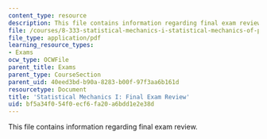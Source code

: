 ```yaml
---
content_type: resource
description: This file contains information regarding final exam review.
file: /courses/8-333-statistical-mechanics-i-statistical-mechanics-of-particles-fall-2013/bf5a34f054f0ecf6fa20a6bdd1e2e38d_MIT8_333F13_ExamReviewFinl.pdf
file_type: application/pdf
learning_resource_types:
- Exams
ocw_type: OCWFile
parent_title: Exams
parent_type: CourseSection
parent_uid: 40eed3bd-b90a-8283-b00f-97f3aa6b161d
resourcetype: Document
title: 'Statistical Mechanics I: Final Exam Review'
uid: bf5a34f0-54f0-ecf6-fa20-a6bdd1e2e38d
---
```

This file contains information regarding final exam review.

